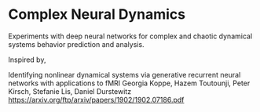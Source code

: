 # Complex Neural Dynamics
Experiments with deep neural networks for complex and chaotic dynamical systems behavior prediction and analysis.

Inspired by,

Identifying nonlinear dynamical systems via generative recurrent neural networks with applications to fMRI
Georgia Koppe, Hazem Toutounji, Peter Kirsch, Stefanie Lis, Daniel Durstewitz
https://arxiv.org/ftp/arxiv/papers/1902/1902.07186.pdf

